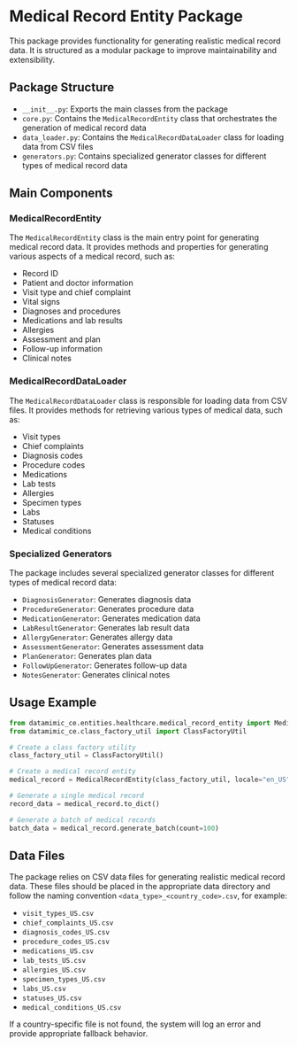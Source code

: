 # Medical Record Entity Package

This package provides functionality for generating realistic medical record data. It is structured as a modular package to improve maintainability and extensibility.

## Package Structure

- `__init__.py`: Exports the main classes from the package
- `core.py`: Contains the `MedicalRecordEntity` class that orchestrates the generation of medical record data
- `data_loader.py`: Contains the `MedicalRecordDataLoader` class for loading data from CSV files
- `generators.py`: Contains specialized generator classes for different types of medical record data

## Main Components

### MedicalRecordEntity

The `MedicalRecordEntity` class is the main entry point for generating medical record data. It provides methods and properties for generating various aspects of a medical record, such as:

- Record ID
- Patient and doctor information
- Visit type and chief complaint
- Vital signs
- Diagnoses and procedures
- Medications and lab results
- Allergies
- Assessment and plan
- Follow-up information
- Clinical notes

### MedicalRecordDataLoader

The `MedicalRecordDataLoader` class is responsible for loading data from CSV files. It provides methods for retrieving various types of medical data, such as:

- Visit types
- Chief complaints
- Diagnosis codes
- Procedure codes
- Medications
- Lab tests
- Allergies
- Specimen types
- Labs
- Statuses
- Medical conditions

### Specialized Generators

The package includes several specialized generator classes for different types of medical record data:

- `DiagnosisGenerator`: Generates diagnosis data
- `ProcedureGenerator`: Generates procedure data
- `MedicationGenerator`: Generates medication data
- `LabResultGenerator`: Generates lab result data
- `AllergyGenerator`: Generates allergy data
- `AssessmentGenerator`: Generates assessment data
- `PlanGenerator`: Generates plan data
- `FollowUpGenerator`: Generates follow-up data
- `NotesGenerator`: Generates clinical notes

## Usage Example

```python
from datamimic_ce.entities.healthcare.medical_record_entity import MedicalRecordEntity
from datamimic_ce.class_factory_util import ClassFactoryUtil

# Create a class factory utility
class_factory_util = ClassFactoryUtil()

# Create a medical record entity
medical_record = MedicalRecordEntity(class_factory_util, locale="en_US")

# Generate a single medical record
record_data = medical_record.to_dict()

# Generate a batch of medical records
batch_data = medical_record.generate_batch(count=100)
```

## Data Files

The package relies on CSV data files for generating realistic medical record data. These files should be placed in the appropriate data directory and follow the naming convention `<data_type>_<country_code>.csv`, for example:

- `visit_types_US.csv`
- `chief_complaints_US.csv`
- `diagnosis_codes_US.csv`
- `procedure_codes_US.csv`
- `medications_US.csv`
- `lab_tests_US.csv`
- `allergies_US.csv`
- `specimen_types_US.csv`
- `labs_US.csv`
- `statuses_US.csv`
- `medical_conditions_US.csv`

If a country-specific file is not found, the system will log an error and provide appropriate fallback behavior. 
